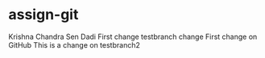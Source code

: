 # assign-git
Krishna Chandra Sen Dadi
First change
testbranch change
First change on GitHub
This is a change on testbranch2
